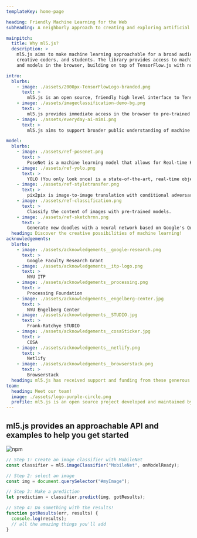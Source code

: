 ```yaml
---
templateKey: home-page

heading: Friendly Machine Learning for the Web
subheading: A neighborly approach to creating and exploring artificial intelligence in the browser.

mainpitch:
  title: Why ml5.js?
  description: >
    ml5.js aims to make machine learning approachable for a broad audience of artists,
    creative coders, and students. The library provides access to machine learning algorithms
    and models in the browser, building on top of TensorFlow.js with no other external dependencies.

intro:
  blurbs:
    - image: ./assets/2000px-TensorFlowLogo-branded.png
      text: >
        ml5.js is an open source, friendly high level interface to TensorFlow.js, a library for handling GPU-accelerated mathematical operations and memory management for machine learning algorithms.
    - image: ./assets/imageclassification-demo-bg.png
      text: >
        ml5.js provides immediate access in the browser to pre-trained models for detecting human poses, generating text, styling an image with another, composing music, pitch detection, and common English language word relationships, and much more.
    - image: ./assets/everyday-ai-mimi.png
      text: >
        ml5.js aims to support broader public understanding of machine learning and foster deeper engagement with ethical computing, responsible data collection, and accessibility and diversity of people and perspectives in technology and the arts.

model:
  blurbs:
    - image: ./assets/ref-posenet.png
      text: >
        PoseNet is a machine learning model that allows for Real-time Human Pose Estimation.
    - image: ./assets/ref-yolo.png
      text: >
        YOLO (You only look once) is a state-of-the-art, real-time object detection and classification system.
    - image: ./assets/ref-styletransfer.png
      text: >
        pix2pix is image-to-image translation with conditional adversarial networks.
    - image: ./assets/ref-classification.png
      text: >
        Classify the content of images with pre-trained models.
    - image: ./assets/ref-sketchrnn.png
      text: >
        Generate new doodles with a neural network based on Google's Quick Draw.
  heading: Discover the creative possibilities of machine learning!
acknowledgements:
  blurbs:
    - image: ./assets/acknowledgements__google-research.png
      text: >
        Google Faculty Research Grant
    - image: ./assets/acknowledgements__itp-logo.png
      text: >
        NYU ITP
    - image: ./assets/acknowledgements__processing.png
      text: >
        Processing Foundation
    - image: ./assets/acknowledgements__engelberg-center.jpg
      text: >
        NYU Engelberg Center
    - image: ./assets/acknowledgements__STUDIO.jpg
      text: >
        Frank-Ratchye STUDIO
    - image: ./assets/acknowledgements__cosaSticker.jpg
      text: >
        COSA
    - image: ./assets/acknowledgements__netlify.png
      text: >
        Netlify
    - image: ./assets/acknowledgements__browserstack.png
      text: >
        Browserstack
  heading: ml5.js has received support and funding from these generous folks
team:
  heading: Meet our team!
  image: ./assets/logo-purple-circle.png
  profile: ml5.js is an open source project developed and maintained by NYU's Interactive Telecommunications/Interactive Media Arts program and by artists, designers, students, technologists, and developers from all over the world.
---
```


## ml5.js provides an approachable API and examples to help you get started

![npm](https://img.shields.io/npm/v/ml5?color=%230ace81&label=Latest%20Version)

```javascript
// Step 1: Create an image classifier with MobileNet
const classifier = ml5.imageClassifier("MobileNet", onModelReady);

// Step 2: select an image
const img = document.querySelector("#myImage");

// Step 3: Make a prediction
let prediction = classifier.predict(img, gotResults);

// Step 4: Do something with the results!
function gotResults(err, results) {
  console.log(results);
  // all the amazing things you'll add
}
```
